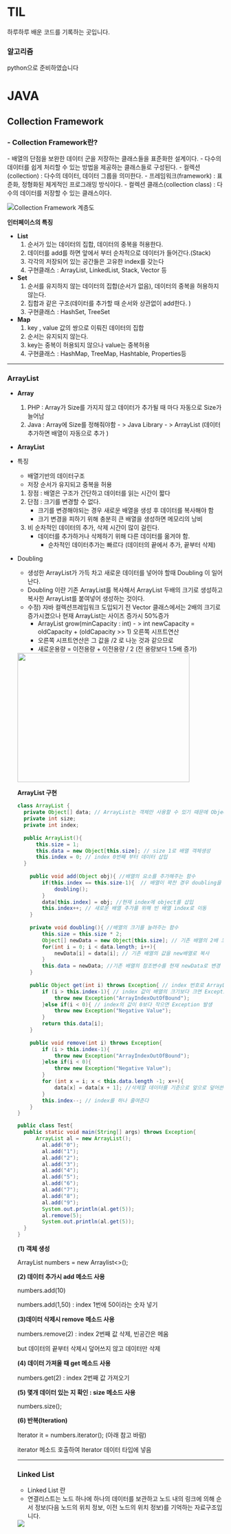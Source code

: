 # TIL

하루하루 배운 코드를 기록하는 곳입니다.





### 알고리즘 

python으로 준비하였습니다

# JAVA

## Collection Framework

### - Collection Framework란?

\- 배열의 단점을 보완한 데이터 군을 저장하는 클래스들을 표준화한 설계이다.
\- 다수의 데이터를 쉽게 처리할 수 있는 방법을 제공하는 클래스들로 구성된다.
\- 컬렉션(collection) : 다수의 데이터, 데이터 그룹을 의미한다.
\- 프레임워크(framework) : 표준화, 정형화된 체게적인 프로그래밍 방식이다.
\- 컬렉션 클래스(collection class) : 다수의 데이터를 저장할 수 있는 클래스이다.



![Collection Framework 계층도](https://3.bp.blogspot.com/-YatAN_wi-Kw/VsZujw_7XuI/AAAAAAAAAIk/5tZPcgA8T7w/s1600/%25EC%25BB%25AC%25EB%25A0%2589%25EC%2585%25981.jpg)

**인터페이스의 특징**

- **List**
  1. 순서가 있는 데이터의 집합, 데이터의 중복을 허용한다.
  2. 데이터를 add를 하면 앞에서 부터 순차적으로 데이터가 들어간다.(Stack)
  3. 각각의 저장되어 있는 공간들은 고유한 index를 갖는다
  4. 구현클래스 : ArrayList, LinkedList, Stack, Vector 등
- **Set**
  1. 순서를 유지하지 않는 데이터의 집합(순서가 없음), 데이터의 중복을 허용하지 않는다.
  2. 집합과 같은 구조(데이터를 추가할 때 순서와 상관없이 add한다. )
  3. 구현클래스 : HashSet, TreeSet
- **Map**
  1. key , value 값의 쌍으로 이뤄진 데이터의 집합
  2. 순서는 유지되지 않는다.
  3. key는 중복이 허용되지 않으나 value는 중복허용
  4. 구현클래스 : HashMap, TreeMap, Hashtable, Properties등

------

### ArrayList

- **Array**
  1. PHP  : Array가 Size를 가지지 않고 데이터가 추가될 때 마다 자동으로 Size가 늘어남
  2. Java  : Array에 Size를 정해줘야함 - > Java Library - > ArrayList (데이터 추가하면 배열이 자동으로 추가 )

- **ArrayList**

- 특징

  - 배열기반의 데이터구조
   - 저장 순서가 유지되고 중복을 허용

    1. 장점 : 배열은 구조가 간단하고 데이터를 읽는 시간이 짧다
    2. 단점 : 크기를 변경할 수 없다.
       - 크기를 변경해야되는 경우 새로운 배열을 생성 후 데이터를 복사해야 함
       - 크기 변경을 피하기 위해 충분히 큰 배열을 생성하면 메모리의 낭비
    3. 비 순차적인 데이터의 추가, 삭제 시간이 많이 걸린다.
       - 데이터를 추가하거나 삭제하기 위해 다른 데이터를 옮겨야 함.
            - 순차적인 데이터추가는 빠르다 (데이터의 끝에서 추가, 끝부터 삭제)

- Doubling

  - 생성한 ArrayList가 가득 차고 새로운 데이터를 넣어야 할때 Doubling 이 일어난다.
  - Doubling 이란 기존 ArrayList를 복사해서 ArrayList 두배의 크기로 생성하고 복사한 ArrayList를 붙여넣어 생성하는 것이다. 
  - 수정) 자바 컬렉션프레임워크 도입되기 전 Vector 클래스에서는 2배의 크기로 증가시켰으나 현재 ArrayList는 사이즈 증가시 50%증가
    - ArrayList grow(minCapacity : int)  - > int newCapacity = oldCapacity + (oldCapacity >> 1) 오른쪽 시프트연산
    - 오른쪽 시프트연산은 그 값을 /2 로 나눈 것과 같으므로 
    - 새로운용량 = 이전용량 + 이전용량 / 2  (전 용량보다 1.5배 증가)

  <img src = "https://img1.daumcdn.net/thumb/R1280x0/?scode=mtistory2&fname=https%3A%2F%2Fk.kakaocdn.net%2Fdn%2FbQ5ZNv%2FbtqFdt2FFoU%2FnNOQqEHT5cjQaySItSpekk%2Fimg.jpg" width = "400px" style = "height:300px" />

  

  **ArrayList 구현**

  ```java
  class ArrayList {
  	private Object[] data; // ArrayList는 객체만 사용할 수 있기 때문에 Object객체 생성
  	private int size;
  	private int index;
  	
  	public ArrayList(){
  		this.size = 1;
  		this.data = new Object[this.size]; // size 1로 배열 객체생성
  		this.index = 0; // index 0번째 부터 데이터 삽입
  	}
      
      public void add(Object obj){ //배열의 요소를 추가해주는 함수
          if(this.index == this.size-1){  // 배열이 꽉찬 경우 doubling을 실행
              doubling();
          }
          data[this.index] = obj; //현재 index에 object를 삽입
          this.index++; // 새로운 배열 추가를 위해 빈 배열 index로 이동
      }
      
      private void doubling(){ //배열의 크기를 늘려주는 함수
          this.size = this.size * 2;
          Object[] newData = new Object[this.size]; // 기존 배열의 2배 크기의 new배열 생성
          for(int i = 0; i < data.length; i++){
              newData[i] = data[i]; // 기존 배열의 값을 new배열로 복사
          }
          this.data = newData; //기존 배열의 참조변수를 현재 newData로 변경
      }
      
      public Object get(int i) throws Exception{ // index 번호로 ArrayList값에 접근하는함수
          if (i > this.index-1){ // index 값이 배열의 크기보다 크면 Exception을 발생시킨다
              throw new Exception("ArrayIndexOutOfBound");
          }else if(i < 0){ // index의 값이 0보다 작으면 Exception 발생
              throw new Exception("Negative Value");
          }
          return this.data[i];
      }
      
      public void remove(int i) throws Exception{
          if (i > this.index-1){
              throw new Exception("ArrayIndexOutOfBound");
          }else if(i < 0){
              throw new Exception("Negative Value");
          }
          for (int x = i; x < this.data.length -1; x++){
              data[x] = data[x + 1]; //삭제할 데이터를 기준으로 앞으로 덮어쓴다.
          }
          this.index--; // index를 하나 줄여준다
      }
  }
  
  public class Test{
  	public static void main(String[] args) throws Exception{
  		ArrayList al = new ArrayList();
          al.add("0");
          al.add("1");
          al.add("2");
          al.add("3");
          al.add("4");
          al.add("5");
          al.add("6");
          al.add("7");
          al.add("8");
          al.add("9");
          System.out.println(al.get(5));
          al.remove(5);
          System.out.println(al.get(5));
  	}
  }
  ```

  **(1) 객체 생성**

  ArrayList<Integer> numbers = new Arraylist<>();

  

  **(2) 데이터 추가시 add 메소드 사용**

  numbers.add(10)

  numbers.add(1,50) : index 1번에 50이라는 숫자 넣기

  

  **(3)데이터 삭제시 remove 메소드 사용**

  numbers.remove(2) : index 2번째 값 삭제, 빈공간은 메움

  but 데이터의 끝부터 삭제시 덮어쓰지 않고 데이터만 삭제

  

  **(4) 데이터 가져올 때 get 메소드 사용**

  numbers.get(2) : index 2번째 값 가져오기

  

  **(5) 몇개 데이터 있는 지 확인 : size 메소드 사용**

  numbers.size(); 

  

  **(6) 반복(Iteration)**

  Iterator it = numbers.iterator(); (아래 참고 바람)

  iterator 메소드 호출하여 Iterator 데이터 타입에 넣음

  

  ------

  

  ### Linked List

  - Linked List 란
  - 연결리스트는 노드 하나에 하나의 데이터를 보관하고 노드 내의 링크에 의해 순서 정보(다음 노드의 위치 정보, 이전 노드의 위치 정보)를 기억하는 자료구조입니다.

  <img src = "http://ehpub.co.kr/wp-content/uploads/2016/12/%EA%B7%B8%EB%A6%BC-3.3-%EB%B0%B0%EC%97%B4%EA%B3%BC-%EC%97%B0%EA%B2%B0%EB%A6%AC%EC%8A%A4%ED%8A%B8.png" />

